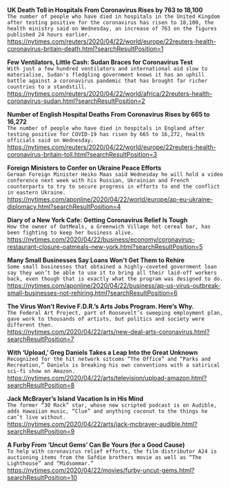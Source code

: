**UK Death Toll in Hospitals From Coronavirus Rises by 763 to 18,100**\
`The number of people who have died in hospitals in the United Kingdom after testing positive for the coronavirus has risen to 18,100, the health ministry said on Wednesday, an increase of 763 on the figures published 24 hours earlier.`\
https://nytimes.com/reuters/2020/04/22/world/europe/22reuters-health-coronavirus-britain-death.html?searchResultPosition=1

**Few Ventilators, Little Cash: Sudan Braces for Coronavirus Test**\
`With just a few hundred ventilators and international aid slow to materialise, Sudan's fledgling government knows it has an uphill battle against a coronavirus pandemic that has brought far richer countries to a standstill.`\
https://nytimes.com/reuters/2020/04/22/world/africa/22reuters-health-coronavirus-sudan.html?searchResultPosition=2

**Number of English Hospital Deaths From Coronavirus Rises by 665 to 16,272**\
`The number of people who have died in hospitals in England after testing positive for COVID-19 has risen by 665 to 16,272, health officials said on Wednesday.`\
https://nytimes.com/reuters/2020/04/22/world/europe/22reuters-health-coronavirus-britain-toll.html?searchResultPosition=3

**Foreign Ministers to Confer on Ukraine Peace Efforts**\
`German Foreign Minister Heiko Maas said Wednesday he will hold a video conference next week with his Russian, Ukrainian and French counterparts to try to secure progress in efforts to end the conflict in eastern Ukraine.`\
https://nytimes.com/aponline/2020/04/22/world/europe/ap-eu-ukraine-diplomacy.html?searchResultPosition=4

**Diary of a New York Cafe: Getting Coronavirus Relief Is Tough**\
`How the owner of OatMeals, a Greenwich Village hot cereal bar, has been fighting to keep her business alive.`\
https://nytimes.com/2020/04/22/business/economy/coronavirus-restaurant-closure-oatmeals-new-york.html?searchResultPosition=5

**Many Small Businesses Say Loans Won't Get Them to Rehire**\
`Some small businesses that obtained a highly-coveted government loan say they won’t be able to use it to bring all their laid-off workers back, even though that is exactly what the program was designed to do. `\
https://nytimes.com/aponline/2020/04/22/business/ap-us-virus-outbreak-small-businesses-not-rehiring.html?searchResultPosition=6

**The Virus Won’t Revive F.D.R.’s Arts Jobs Program. Here’s Why.**\
`The Federal Art Project, part of Roosevelt’s sweeping employment plan, gave work to thousands of artists, but politics and society were different then.`\
https://nytimes.com/2020/04/22/arts/new-deal-arts-coronavirus.html?searchResultPosition=7

**With ‘Upload,’ Greg Daniels Takes a Leap Into the Great Unknown**\
`Recognized for the hit network sitcoms “The Office” and “Parks and Recreation,” Daniels is breaking his own conventions with a satirical sci-fi show on Amazon.`\
https://nytimes.com/2020/04/22/arts/television/upload-amazon.html?searchResultPosition=8

**Jack McBrayer’s Island Vacation Is in His Mind**\
`The former “30 Rock” star, whose new scripted podcast is on Audible, adds Hawaiian music, “Clue” and anything coconut to the things he can’t live without.`\
https://nytimes.com/2020/04/22/arts/jack-mcbrayer-audible.html?searchResultPosition=9

**A Furby From ‘Uncut Gems’ Can Be Yours (for a Good Cause)**\
`To help with coronavirus relief efforts, the film distributor A24 is auctioning items from the Safdie brothers movie as well as “The Lighthouse” and “Midsommar.”`\
https://nytimes.com/2020/04/22/movies/furby-uncut-gems.html?searchResultPosition=10

